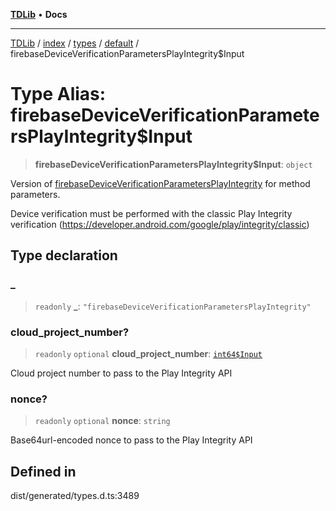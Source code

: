 [**TDLib**](../../../../../../README.md) • **Docs**

***

[TDLib](../../../../../../modules.md) / [index](../../../../../README.md) / [types](../../../README.md) / [default](../README.md) / firebaseDeviceVerificationParametersPlayIntegrity$Input

# Type Alias: firebaseDeviceVerificationParametersPlayIntegrity$Input

> **firebaseDeviceVerificationParametersPlayIntegrity$Input**: `object`

Version of [firebaseDeviceVerificationParametersPlayIntegrity](firebaseDeviceVerificationParametersPlayIntegrity.md) for method parameters.

Device verification must be performed with the classic Play Integrity verification (https://developer.android.com/google/play/integrity/classic)

## Type declaration

### \_

> `readonly` **\_**: `"firebaseDeviceVerificationParametersPlayIntegrity"`

### cloud\_project\_number?

> `readonly` `optional` **cloud\_project\_number**: [`int64$Input`](int64$Input-1.md)

Cloud project number to pass to the Play Integrity API

### nonce?

> `readonly` `optional` **nonce**: `string`

Base64url-encoded nonce to pass to the Play Integrity API

## Defined in

dist/generated/types.d.ts:3489
